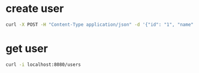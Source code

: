 
# create user

```bash
curl -X POST -H "Content-Type application/json" -d '{"id": "1", "name": "lisi"}' http://localhost:8080/users
```

# get user

```bash
curl -i localhost:8080/users
```